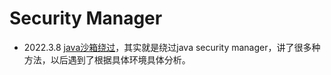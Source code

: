 # 	Security Manager

- 2022.3.8 [java沙箱绕过](https://www.anquanke.com/post/id/151398)，其实就是绕过java security manager，讲了很多种方法，以后遇到了根据具体环境具体分析。